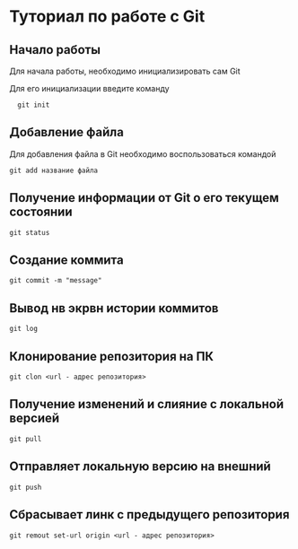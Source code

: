# Туториал по работе с Git

## Начало работы

Для начала работы, необходимо инициализировать сам Git

Для его инициализации введите команду 

```
  git init
```

## Добавление файла

Для добавления файла в Git необходимо воспользоваться командой 

```
git add название файла
```

## Получение информации от Git о его текущем состоянии

```
git status 
```
## Создание коммита 
```
git commit -m "message"
```
## Вывод нв экрвн истории коммитов 

```
git log
```
## Клонирование репозитория на ПК
```
git clon <url - адрес репозитория>
```
## Получение изменений и слияние с локальной версией
```
git pull
```
## Отправляет локальную версию на внешний 
```
git push
```
## Сбрасывает линк с предыдущего репозитория 
```
git remout set-url origin <url - адрес репозитория>
```